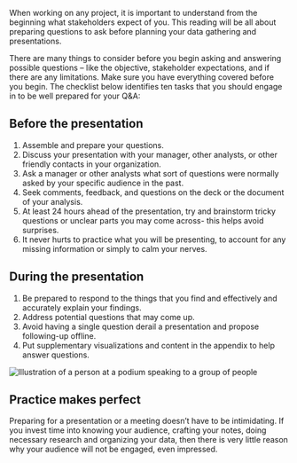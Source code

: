 
When working on any project, it is important to understand from the beginning what stakeholders expect of you. This reading will be all about preparing questions to ask before planning your data gathering and presentations. 

There are many things to consider before you begin asking and answering possible questions – like the objective, stakeholder expectations, and if there are any limitations. Make sure you have everything covered before you begin. The checklist below identifies ten tasks that you should engage in to be well prepared for your Q&A:

## Before the presentation

1.  Assemble and prepare your questions.
2.  Discuss your presentation with your manager, other analysts, or other friendly contacts in your organization.
3.  Ask a manager or other analysts what sort of questions were normally asked by your specific audience in the past.
4.  Seek comments, feedback, and questions on the deck or the document of your analysis.
5.  At least 24 hours ahead of the presentation, try and brainstorm tricky questions or unclear parts you may come across- this helps avoid surprises.
6.  It never hurts to practice what you will be presenting, to account for any missing information or simply to calm your nerves.

## During the presentation

1.  Be prepared to respond to the things that you find and effectively and accurately explain your findings.
2.  Address potential questions that may come up.
3.  Avoid having a single question derail a presentation and propose following-up offline.
4.  Put supplementary visualizations and content in the appendix to help answer questions.

![Illustration of a person at a podium speaking to a group of people](https://d3c33hcgiwev3.cloudfront.net/imageAssetProxy.v1/ve14vzRiQ7yteL80YkO85w_979f10fea2b2461eb21855694bea8fcc_Screen-Shot-2021-03-01-at-10.17.37-AM.png?expiry=1628985600000&hmac=g3_kukjEWaUFuauQSvKKLVytoi6Bbmm_OQeVNRMgzTM)

## Practice makes perfect

Preparing for a presentation or a meeting doesn’t have to be intimidating. If you invest time into knowing your audience, crafting your notes, doing necessary research and organizing your data, then there is very little reason why your audience will not be engaged, even impressed.